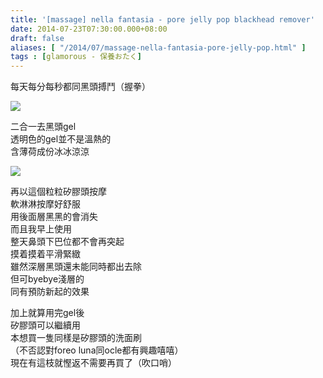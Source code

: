 ```yaml
---
title: '[massage] nella fantasia - pore jelly pop blackhead remover'
date: 2014-07-23T07:30:00.000+08:00
draft: false
aliases: [ "/2014/07/massage-nella-fantasia-pore-jelly-pop.html" ]
tags : [glamorous - 保養おたく]
---
```


每天每分每秒都同黑頭搏鬥（握拳）  

[![](https://3.bp.blogspot.com/-FnAJV8eVpyA/XEQHb_gDugI/AAAAAAAAGDQ/U_y-efX2KDE9aoJhYL_Bakb9s2oNAU1mACLcBGAs/s640/14562395266_116330ccef_z.jpg)](https://3.bp.blogspot.com/-FnAJV8eVpyA/XEQHb_gDugI/AAAAAAAAGDQ/U_y-efX2KDE9aoJhYL_Bakb9s2oNAU1mACLcBGAs/s1600/14562395266_116330ccef_z.jpg)

二合一去黑頭gel  
透明色的gel並不是溫熱的  
含薄荷成份冰冰涼涼  

[![](https://4.bp.blogspot.com/-akz0FppRlr0/XEQHgUURc9I/AAAAAAAAGDU/Y5YV6C_yKSkE7NlF1TktwuE7cbyd4Ug-gCLcBGAs/s640/14583607434_c0399c5178_z.jpg)](https://4.bp.blogspot.com/-akz0FppRlr0/XEQHgUURc9I/AAAAAAAAGDU/Y5YV6C_yKSkE7NlF1TktwuE7cbyd4Ug-gCLcBGAs/s1600/14583607434_c0399c5178_z.jpg)

再以這個粒粒矽膠頭按摩  
軟淋淋按摩好舒服  
用後面層黑黑的會消失  
而且我早上使用  
整天鼻頭下巴位都不會再突起  
摸着摸着平滑緊緻  
雖然深層黑頭還未能同時都出去除  
但可byebye淺層的  
同有預防新起的效果  
  
加上就算用完gel後  
矽膠頭可以繼續用  
本想買一隻同樣是矽膠頭的洗面刷  
（不否認對foreo luna同ocle都有興趣嘻嘻）  
現在有這枝就慳返不需要再買了（吹口哨）